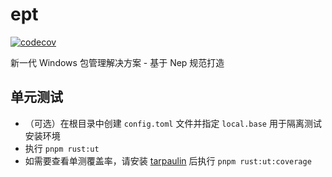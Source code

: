 # ept
[![codecov](https://codecov.io/github/EdgelessPE/ept/graph/badge.svg?token=KF7Z1SSF3Q)](https://codecov.io/github/EdgelessPE/ept)

新一代 Windows 包管理解决方案 - 基于 Nep 规范打造

## 单元测试
* （可选）在根目录中创建 `config.toml` 文件并指定 `local.base` 用于隔离测试安装环境
* 执行 `pnpm rust:ut`
* 如需要查看单测覆盖率，请安装 [tarpaulin](https://github.com/xd009642/tarpaulin) 后执行 `pnpm rust:ut:coverage`
